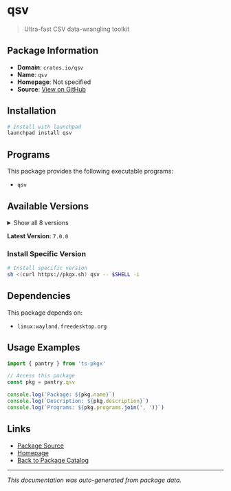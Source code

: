 # qsv

> Ultra-fast CSV data-wrangling toolkit

## Package Information

- **Domain**: `crates.io/qsv`
- **Name**: `qsv`
- **Homepage**: Not specified
- **Source**: [View on GitHub](https://github.com/pkgxdev/pantry/tree/main/projects/crates.io/qsv/package.yml)

## Installation

```bash
# Install with launchpad
launchpad install qsv
```

## Programs

This package provides the following executable programs:

- `qsv`

## Available Versions

<details>
<summary>Show all 8 versions</summary>

- `7.0.0`, `6.0.1`, `6.0.0`, `5.1.0`, `5.0.3`
- `4.0.0`, `3.3.0`, `3.2.0`

</details>

**Latest Version**: `7.0.0`

### Install Specific Version

```bash
# Install specific version
sh <(curl https://pkgx.sh) qsv -- $SHELL -i
```

## Dependencies

This package depends on:

- `linux:wayland.freedesktop.org`

## Usage Examples

```typescript
import { pantry } from 'ts-pkgx'

// Access this package
const pkg = pantry.qsv

console.log(`Package: ${pkg.name}`)
console.log(`Description: ${pkg.description}`)
console.log(`Programs: ${pkg.programs.join(', ')}`)
```

## Links

- [Package Source](https://github.com/pkgxdev/pantry/tree/main/projects/crates.io/qsv/package.yml)
- [Homepage](#)
- [Back to Package Catalog](../../../package-catalog.md)

---

*This documentation was auto-generated from package data.*
